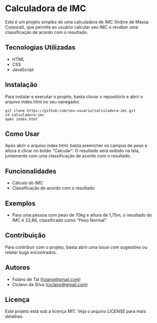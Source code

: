 # Calculadora de IMC

Este é um projeto simples de uma calculadora de IMC (Índice de Massa Corporal), que permite ao usuário calcular seu IMC e receber uma classificação de acordo com o resultado.

## Tecnologias Utilizadas

-   HTML
-   CSS
-   JavaScript

## Instalação

Para instalar e executar o projeto, basta clonar o repositório e abrir o arquivo index.html no seu navegador.

```
git clone https://github.com/seu-usuario/calculadora-imc.git
cd calculadora-imc
open index.html` 
```

## Como Usar

Após abrir o arquivo index.html, basta preencher os campos de peso e altura e clicar no botão "Calcular". O resultado será exibido na tela, juntamente com uma classificação de acordo com o resultado.

## Funcionalidades

-   Cálculo do IMC
-   Classificação de acordo com o resultado

## Exemplos

-   Para uma pessoa com peso de 70kg e altura de 1,75m, o resultado do IMC é 22,86, classificado como "Peso Normal".

## Contribuição

Para contribuir com o projeto, basta abrir uma issue com sugestões ou relatar bugs encontrados.

## Autores

-   Fulano de Tal ([fulano@gmail.com](mailto:fulano@gmail.com))
-   Ciclano da Silva ([ciclano@gmail.com](mailto:ciclano@gmail.com))

## Licença

Este projeto está sob a licença MIT. Veja o arquivo LICENSE para mais detalhes.
